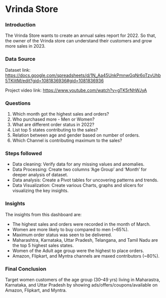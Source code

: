 # Vrinda Store


### Introduction
The Vrinda Store wants to create an annual sales report for 2022. 
So that, the owner of the Vrinda store can understand their customers and grow more sales in 2023.


### Data Source

Dataset link: https://docs.google.com/spreadsheets/d/1N_Aa45UnkPmnwGqNr6oTzvUhb5TKlitM/edit?gid=1081836936#gid=1081836936

Project video link: https://www.youtube.com/watch?v=gTK5rNhWJyA 

### Questions

1. Which month got the highest sales and orders?
2. Who purchased more - Men or Women?
3. What are different order status in 2022?
4. List top 5 states contributing to the sales?
5. Relation between age and gender based on number of orders.
6. Which Channel is contributing maximum to the sales?


### Steps followed 

- Data cleaning: Verify data for any missing values and anomalies.
- Data Processing: Create two columns ‘Age Group’ and ‘Month’ for deeper analysis of dataset.  
- Data analysis: Create a Pivot tables for uncovering patterns and trends.
- Data Visualization: Create various Charts, graphs and slicers for visualizing the key insights.


### Insights

The insights from this dashboard are:

- The highest sales and orders were recorded in the month of March.
- Women are more likely to buy compared to men (~65%).
- Maximum order status was seen to be delivered.
- Maharashtra, Karnataka, Uttar Pradesh, Telangana, and Tamil Nadu are the top 5 highest sales states.
- Women of the Adult age group were the highest to place orders.
- Amazon, Flipkart, and Myntra channels are maxed contributors (~80%).

### Final Conclusion

Target women customers of the age group (30–49 yrs) living in Maharastra, Karnataka, and Uttar Pradesh by showing ads/offers/coupons/available on Amazon, Flipkart, and Myntra.
